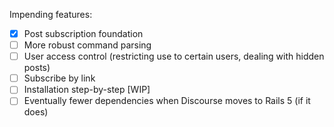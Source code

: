 Impending features:
- [x] Post subscription foundation
- [ ] More robust command parsing 
- [ ] User access control (restricting use to certain users, dealing with hidden posts)
- [ ] Subscribe by link
- [ ] Installation step-by-step [WIP]
- [ ] Eventually fewer dependencies when Discourse moves to Rails 5 (if it does)
